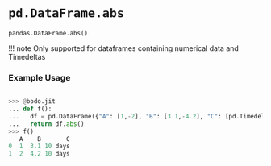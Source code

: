 # `pd.DataFrame.abs`

`pandas.DataFrame.abs()`

!!! note
Only supported for dataframes containing numerical data and Timedeltas

### Example Usage

```py

>>> @bodo.jit
... def f():
...   df = pd.DataFrame({"A": [1,-2], "B": [3.1,-4.2], "C": [pd.Timedelta(10, unit="D"), pd.Timedelta(-10, unit="D")]})
...   return df.abs()
>>> f()
   A    B       C
0  1  3.1 10 days
1  2  4.2 10 days
```
